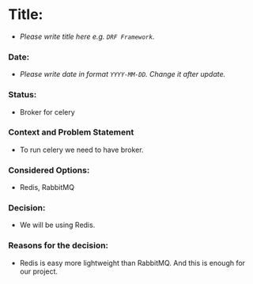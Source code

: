 # Title: 
- *Please write title here e.g. ```DRF Framework```.*

### Date:
- *Please write date in format ```YYYY-MM-DD```. Change it after update.*

### Status:
 - Broker for celery

### Context and Problem Statement
- To run celery we need to have broker.
### Considered Options:
- Redis, RabbitMQ

### Decision:
- We will be using Redis.

### Reasons for the decision:
- Redis is easy more lightweight than RabbitMQ. And this is enough for our project.
